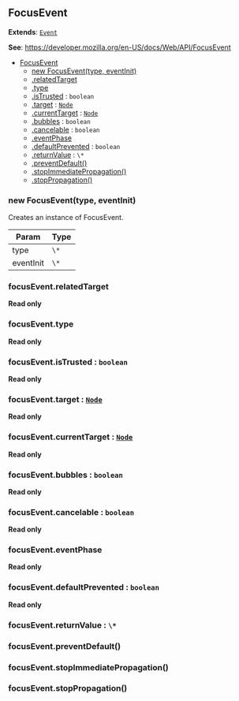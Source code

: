 
<a name="focusevent" id="focusevent"></a>

## FocusEvent

**Extends**: [`Event`](#event)

**See**: https://developer.mozilla.org/en-US/docs/Web/API/FocusEvent

* [FocusEvent](#FocusEvent)
    * [new FocusEvent(type, eventInit)](#new-focusevent-new)
    * [.relatedTarget](#focusevent-relatedtarget)
    * [.type](#event-type)
    * [.isTrusted](#event-istrusted) : `boolean`
    * [.target](#Event+target) : [`Node`](#node)
    * [.currentTarget](#Event+currentTarget) : [`Node`](#node)
    * [.bubbles](#event-bubbles) : `boolean`
    * [.cancelable](#event-cancelable) : `boolean`
    * [.eventPhase](#event-eventphase)
    * [.defaultPrevented](#event-defaultprevented) : `boolean`
    * [.returnValue](#event-returnvalue) : `\*`
    * [.preventDefault()](#event-preventdefault)
    * [.stopImmediatePropagation()](#event-stopimmediatepropagation)
    * [.stopPropagation()](#event-stoppropagation)

<a name="new-focusevent-new" id="new-focusevent-new"></a>

### new FocusEvent(type, eventInit)
Creates an instance of FocusEvent.

| Param | Type |
| --- | --- |
| type | `\*` |
| eventInit | `\*` |

<a name="focusevent-relatedtarget" id="focusevent-relatedtarget"></a>

### focusEvent.relatedTarget

**Read only**

<a name="event-type" id="event-type"></a>

### focusEvent.type

**Read only**

<a name="event-istrusted" id="event-istrusted"></a>

### focusEvent.isTrusted : `boolean`

**Read only**

<a name="event-target" id="event-target"></a>

### focusEvent.target : [`Node`](#node)

**Read only**

<a name="event-currenttarget" id="event-currenttarget"></a>

### focusEvent.currentTarget : [`Node`](#node)

**Read only**

<a name="event-bubbles" id="event-bubbles"></a>

### focusEvent.bubbles : `boolean`

**Read only**

<a name="event-cancelable" id="event-cancelable"></a>

### focusEvent.cancelable : `boolean`

**Read only**

<a name="event-eventphase" id="event-eventphase"></a>

### focusEvent.eventPhase

**Read only**

<a name="event-defaultprevented" id="event-defaultprevented"></a>

### focusEvent.defaultPrevented : `boolean`

**Read only**

<a name="event-returnvalue" id="event-returnvalue"></a>

### focusEvent.returnValue : `\*`

<a name="event-preventdefault" id="event-preventdefault"></a>

### focusEvent.preventDefault()

<a name="event-stopimmediatepropagation" id="event-stopimmediatepropagation"></a>

### focusEvent.stopImmediatePropagation()

<a name="event-stoppropagation" id="event-stoppropagation"></a>

### focusEvent.stopPropagation()

